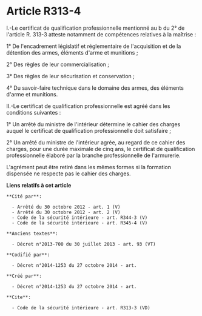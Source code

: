 # Article R313-4

I.-Le certificat de qualification professionnelle mentionné au b du 2° de l'article R. 313-3 atteste notamment de compétences
relatives à la maîtrise : 

1° De l'encadrement législatif et réglementaire de l'acquisition et de la détention des armes, éléments d'arme et
munitions ; 

2° Des règles de leur commercialisation ; 

3° Des règles de leur sécurisation et conservation ; 

4° Du savoir-faire technique dans le domaine des armes, des éléments d'arme et munitions. 

II.-Le certificat de qualification professionnelle est agréé dans les conditions suivantes : 

1° Un arrêté du ministre de l'intérieur détermine le cahier des charges auquel le certificat de qualification professionnelle
doit satisfaire ; 

2° Un arrêté du ministre de l'intérieur agrée, au regard de ce cahier des charges, pour une durée maximale de cinq ans, le
certificat de qualification professionnelle élaboré par la branche professionnelle de l'armurerie. 

L'agrément peut être retiré dans les mêmes formes si la formation dispensée ne respecte pas le cahier des charges.

**Liens relatifs à cet article**

	**Cité par**:

	  - Arrêté du 30 octobre 2012 - art. 1 (V)
	  - Arrêté du 30 octobre 2012 - art. 2 (V)
	  - Code de la sécurité intérieure - art. R344-3 (V)
	  - Code de la sécurité intérieure - art. R345-4 (V)

	**Anciens textes**:

	  - Décret n°2013-700 du 30 juillet 2013 - art. 93 (VT)

	**Codifié par**:

	  - Décret n°2014-1253 du 27 octobre 2014 - art.

	**Créé par**:

	  - Décret n°2014-1253 du 27 octobre 2014 - art.

	**Cite**:

	  - Code de la sécurité intérieure - art. R313-3 (VD)
